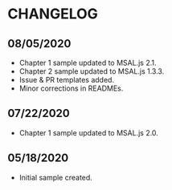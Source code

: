 # CHANGELOG

## 08/05/2020

* Chapter 1 sample updated to MSAL.js 2.1.
* Chapter 2 sample updated to MSAL.js 1.3.3.
* Issue & PR templates added.
* Minor corrections in READMEs.

## 07/22/2020

* Chapter 1 sample updated to MSAL.js 2.0.

## 05/18/2020

* Initial sample created.
